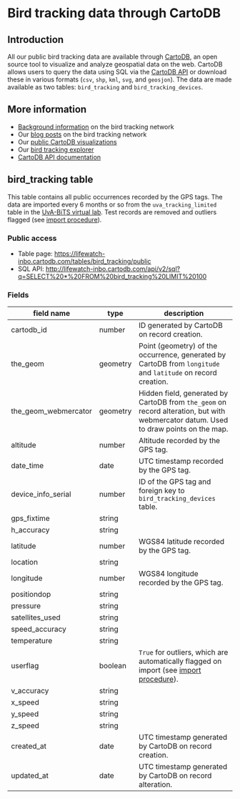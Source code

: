 # Bird tracking data through CartoDB

## Introduction

All our public bird tracking data are available through [CartoDB](http://cartodb.com), an open source tool to visualize and analyze geospatial data on the web. CartoDB allows users to query the data using SQL via the [CartoDB API](http://developers.cartodb.com/documentation/sql-api.html) or download these in various formats (`csv`, `shp`, `kml`, `svg`, and `geosjon`). The data are made available as two tables: `bird_tracking` and `bird_tracking_devices`.

## More information

* [Background information](http://lifewatch.be/birds) on the bird tracking network
* Our [blog posts](http://lifewatch.inbo.be/blog/tag/bird-tracking.html) on the bird tracking network
* Our [public CartoDB visualizations](https://lifewatch-inbo.cartodb.com/)
* Our [bird tracking explorer](http://lifewatchinbo.github.io/bird-tracking/explorer/index.html)
* [CartoDB API documentation](http://developers.cartodb.com/documentation/sql-api.html)

## bird_tracking table

This table contains all public occurrences recorded by the GPS tags. The data are imported every 6 months or so from the `uva_tracking_limited` table in the [UvA-BiTS virtual lab](http://www.uva-bits.nl/virtual-lab/). Test records are removed and outliers flagged (see [import procedure](import-procedure.md)).

### Public access

* Table page: https://lifewatch-inbo.cartodb.com/tables/bird_tracking/public
* SQL API: http://lifewatch-inbo.cartodb.com/api/v2/sql?q=SELECT%20*%20FROM%20bird_tracking%20LIMIT%20100

### Fields

field name | type | description
--- | --- | ---
cartodb_id | number | ID generated by CartoDB on record creation.
the_geom | geometry | Point (geometry) of the occurrence, generated by CartoDB from `longitude` and `latitude` on record creation.
the_geom_webmercator | geometry | Hidden field, generated by CartoDB from `the_geom` on record alteration, but with webmercator datum. Used to draw points on the map.
altitude | number | Altitude recorded by the GPS tag.
date_time | date | UTC timestamp recorded by the GPS tag.
device_info_serial | number | ID of the GPS tag and foreign key to `bird_tracking_devices` table.
gps_fixtime | string | 
h_accuracy | string | 
latitude | number | WGS84 latitude recorded by the GPS tag.
location | string | 
longitude | number | WGS84 longitude recorded by the GPS tag.
positiondop | string | 
pressure | string | 
satellites_used | string | 
speed_accuracy | string | 
temperature | string | 
userflag | boolean | `True` for outliers, which are automatically flagged on import (see [import procedure](import-procedure.md)).
v_accuracy | string | 
x_speed | string | 
y_speed | string | 
z_speed | string | 
created_at | date | UTC timestamp generated by CartoDB on record creation.
updated_at | date | UTC timestamp generated by CartoDB on record alteration.
